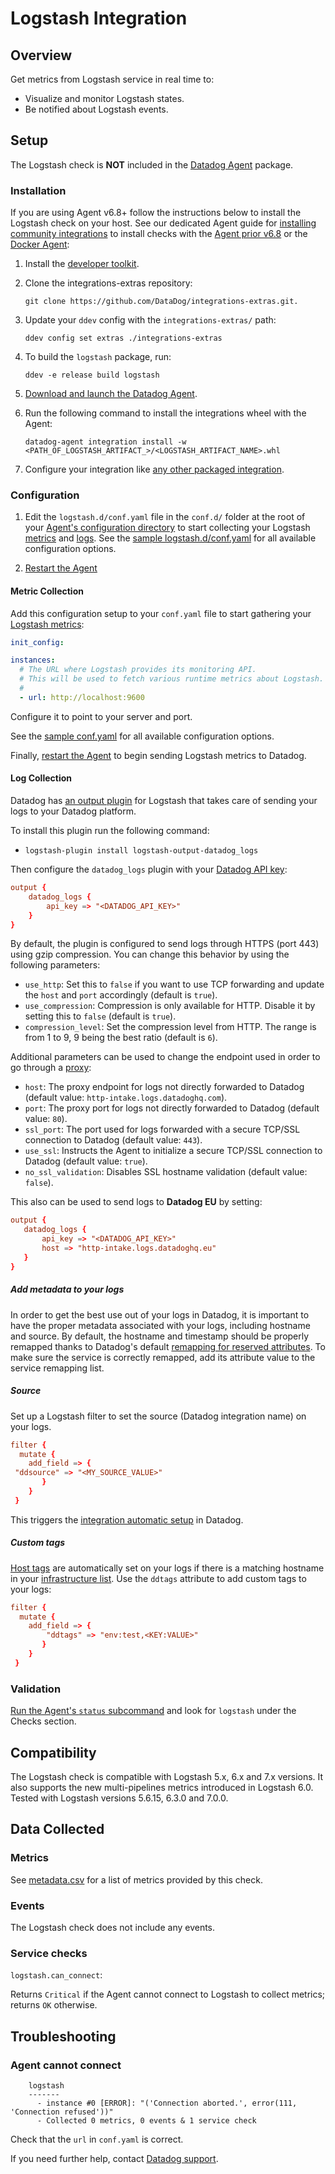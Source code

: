 # Logstash Integration

## Overview

Get metrics from Logstash service in real time to:

- Visualize and monitor Logstash states.
- Be notified about Logstash events.

## Setup

The Logstash check is **NOT** included in the [Datadog Agent][1] package.

### Installation

If you are using Agent v6.8+ follow the instructions below to install the Logstash check on your host. See our dedicated Agent guide for [installing community integrations][2] to install checks with the [Agent prior v6.8][3] or the [Docker Agent][4]:

1. Install the [developer toolkit][5].
2. Clone the integrations-extras repository:

   ```shell
   git clone https://github.com/DataDog/integrations-extras.git.
   ```

3. Update your `ddev` config with the `integrations-extras/` path:

   ```shell
   ddev config set extras ./integrations-extras
   ```

4. To build the `logstash` package, run:

   ```shell
   ddev -e release build logstash
   ```

5. [Download and launch the Datadog Agent][6].
6. Run the following command to install the integrations wheel with the Agent:

   ```shell
   datadog-agent integration install -w <PATH_OF_LOGSTASH_ARTIFACT_>/<LOGSTASH_ARTIFACT_NAME>.whl
   ```

7. Configure your integration like [any other packaged integration][7].

### Configuration

1. Edit the `logstash.d/conf.yaml` file in the `conf.d/` folder at the root of your [Agent's configuration directory][8] to start collecting your Logstash [metrics](#metric-collection) and [logs](#logs-collection). See the [sample logstash.d/conf.yaml][9] for all available configuration options.

2. [Restart the Agent][10]

#### Metric Collection

Add this configuration setup to your `conf.yaml` file to start gathering your [Logstash metrics][11]:

```yaml
init_config:

instances:
  # The URL where Logstash provides its monitoring API.
  # This will be used to fetch various runtime metrics about Logstash.
  #
  - url: http://localhost:9600
```

Configure it to point to your server and port.

See the [sample conf.yaml][12] for all available configuration options.

Finally, [restart the Agent][13] to begin sending Logstash metrics to Datadog.

#### Log Collection

Datadog has [an output plugin][14] for Logstash that takes care of sending your logs to your Datadog platform.

To install this plugin run the following command:

- `logstash-plugin install logstash-output-datadog_logs`

Then configure the `datadog_logs` plugin with your [Datadog API key][15]:

```conf
output {
    datadog_logs {
        api_key => "<DATADOG_API_KEY>"
    }
}
```

By default, the plugin is configured to send logs through HTTPS (port 443) using gzip compression.
You can change this behavior by using the following parameters:

- `use_http`: Set this to `false` if you want to use TCP forwarding and update the `host` and `port` accordingly (default is `true`).
- `use_compression`: Compression is only available for HTTP. Disable it by setting this to `false` (default is `true`).
- `compression_level`: Set the compression level from HTTP. The range is from 1 to 9, 9 being the best ratio (default is `6`).

Additional parameters can be used to change the endpoint used in order to go through a [proxy][16]:

- `host`: The proxy endpoint for logs not directly forwarded to Datadog (default value: `http-intake.logs.datadoghq.com`).
- `port`: The proxy port for logs not directly forwarded to Datadog (default value: `80`).
- `ssl_port`: The port used for logs forwarded with a secure TCP/SSL connection to Datadog (default value: `443`).
- `use_ssl`: Instructs the Agent to initialize a secure TCP/SSL connection to Datadog (default value: `true`).
- `no_ssl_validation`: Disables SSL hostname validation (default value: `false`).

This also can be used to send logs to **Datadog EU** by setting:

```conf
output {
   datadog_logs {
       api_key => "<DATADOG_API_KEY>"
       host => "http-intake.logs.datadoghq.eu"
   }
}
```

##### Add metadata to your logs

In order to get the best use out of your logs in Datadog, it is important to have the proper metadata associated with your logs, including hostname and source. By default, the hostname and timestamp should be properly remapped thanks to Datadog's default [remapping for reserved attributes][17]. To make sure the service is correctly remapped, add its attribute value to the service remapping list.

##### Source

Set up a Logstash filter to set the source (Datadog integration name) on your logs.

```conf
filter {
  mutate {
    add_field => {
 "ddsource" => "<MY_SOURCE_VALUE>"
       }
    }
 }
```

This triggers the [integration automatic setup][18] in Datadog.

##### Custom tags

[Host tags][19] are automatically set on your logs if there is a matching hostname in your [infrastructure list][20]. Use the `ddtags` attribute to add custom tags to your logs:

```conf
filter {
  mutate {
    add_field => {
        "ddtags" => "env:test,<KEY:VALUE>"
       }
    }
 }
```

### Validation

[Run the Agent's `status` subcommand][21] and look for `logstash` under the Checks section.

## Compatibility

The Logstash check is compatible with Logstash 5.x, 6.x and 7.x versions. It also supports the new multi-pipelines metrics introduced in Logstash 6.0. Tested with Logstash versions 5.6.15, 6.3.0 and 7.0.0.

## Data Collected

### Metrics

See [metadata.csv][22] for a list of metrics provided by this check.

### Events

The Logstash check does not include any events.

### Service checks

`logstash.can_connect`:

Returns `Critical` if the Agent cannot connect to Logstash to collect metrics; returns `OK` otherwise.

## Troubleshooting

### Agent cannot connect

```text
    logstash
    -------
      - instance #0 [ERROR]: "('Connection aborted.', error(111, 'Connection refused'))"
      - Collected 0 metrics, 0 events & 1 service check
```

Check that the `url` in `conf.yaml` is correct.

If you need further help, contact [Datadog support][23].

[1]: https://app.datadoghq.com/account/settings#agent
[2]: https://docs.datadoghq.com/agent/guide/community-integrations-installation-with-docker-agent/
[3]: https://docs.datadoghq.com/agent/guide/community-integrations-installation-with-docker-agent/?tab=agentpriorto68
[4]: https://docs.datadoghq.com/agent/guide/community-integrations-installation-with-docker-agent/?tab=docker
[5]: https://docs.datadoghq.com/developers/integrations/new_check_howto/#developer-toolkit
[6]: https://app.datadoghq.com/account/settings#agent
[7]: https://docs.datadoghq.com/getting_started/integrations/
[8]: https://docs.datadoghq.com/agent/guide/agent-configuration-files/#agent-configuration-directory
[9]: https://github.com/DataDog/integrations-extras/blob/master/logstash/datadog_checks/logstash/data/conf.yaml.example
[10]: https://docs.datadoghq.com/agent/guide/agent-commands/#start-stop-and-restart-the-agent
[11]: #metrics
[12]: https://github.com/DataDog/integrations-extras/blob/master/logstash/datadog_checks/logstash/data/conf.yaml.example
[13]: https://docs.datadoghq.com/agent/faq/agent-commands/#start-stop-restart-the-agent
[14]: https://github.com/DataDog/logstash-output-datadog_logs
[15]: https://app.datadoghq.com/account/settings#api
[16]: https://docs.datadoghq.com/agent/proxy/#proxy-for-logs
[17]: /logs/#edit-reserved-attributes
[18]: /logs/processing/#integration-pipelines
[19]: /getting_started/tagging/assigning_tags
[20]: https://app.datadoghq.com/infrastructure
[21]: https://docs.datadoghq.com/agent/guide/agent-commands/#service-status
[22]: https://github.com/DataDog/integrations-extras/blob/master/logstash/metadata.csv
[23]: http://docs.datadoghq.com/help
